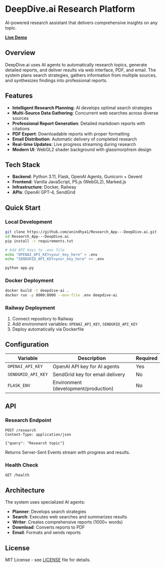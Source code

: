 # DeepDive.ai Research Platform

AI-powered research assistant that delivers comprehensive insights on any topic.

**[Live Demo](https://researchapp-deepdiveai-production.up.railway.app/)**

## Overview

DeepDive.ai uses AI agents to automatically research topics, generate detailed reports, and deliver results via web interface, PDF, and email. The system plans search strategies, gathers information from multiple sources, and synthesizes findings into professional reports.

## Features

- **Intelligent Research Planning**: AI develops optimal search strategies
- **Multi-Source Data Gathering**: Concurrent web searches across diverse sources
- **Professional Report Generation**: Detailed markdown reports with citations
- **PDF Export**: Downloadable reports with proper formatting
- **Email Distribution**: Automatic delivery of completed research
- **Real-time Updates**: Live progress streaming during research
- **Modern UI**: WebGL2 shader background with glassmorphism design

## Tech Stack

- **Backend**: Python 3.11, Flask, OpenAI Agents, Gunicorn + Gevent
- **Frontend**: Vanilla JavaScript, P5.js (WebGL2), Marked.js
- **Infrastructure**: Docker, Railway
- **APIs**: OpenAI GPT-4, SendGrid

## Quick Start

### Local Development

```bash
git clone https://github.com/anindhya1/Research_App---DeepDive.ai.git
cd Research_App---DeepDive.ai
pip install -r requirements.txt

# Add API keys to .env file
echo "OPENAI_API_KEY=your_key_here" > .env
echo "SENDGRID_API_KEY=your_key_here" >> .env

python app.py
```

### Docker Deployment

```bash
docker build -t deepdive-ai .
docker run -p 8000:8000 --env-file .env deepdive-ai
```

### Railway Deployment

1. Connect repository to Railway
2. Add environment variables: `OPENAI_API_KEY`, `SENDGRID_API_KEY`
3. Deploy automatically via Dockerfile

## Configuration

| Variable | Description | Required |
|----------|-------------|----------|
| `OPENAI_API_KEY` | OpenAI API key for AI agents | Yes |
| `SENDGRID_API_KEY` | SendGrid key for email delivery | No |
| `FLASK_ENV` | Environment (development/production) | No |

## API

### Research Endpoint
```http
POST /research
Content-Type: application/json

{"query": "Research topic"}
```
Returns Server-Sent Events stream with progress and results.

### Health Check
```http
GET /health
```

## Architecture

The system uses specialized AI agents:
- **Planner**: Develops search strategies
- **Search**: Executes web searches and summarizes results
- **Writer**: Creates comprehensive reports (1000+ words)
- **Download**: Converts reports to PDF
- **Email**: Formats and sends reports

## License

MIT License - see [LICENSE](LICENSE) file for details.
